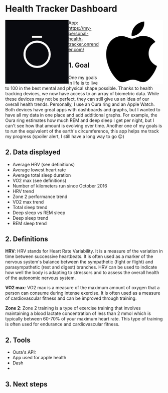 # Health Tracker Dashboard
<img src="https://github.com/ZakiAbdelwahed/health-tracker-dash-app/blob/main/Readme%20images/oura%20logo.jpg" style="float:left;width:40%;height:40%;"> <img src="https://github.com/ZakiAbdelwahed/health-tracker-dash-app/blob/main/Readme%20images/apple%20logo.png" style="float:right;width:40%;height:40%;">

App: https://my-personal-health-tracker.onrender.com/

## 1. Goal
One my goals in life is to live to 100 in the best mental and physical shape possible. Thanks to health tracking devices, we now have access to an array of biometric data. While these devices may not be perfect, they can still give us an idea of our overall health trends. Personally, I use an Oura ring and an Apple Watch. Both devices have great apps with dashboards and graphs, but I wanted to have all my data in one place and add additional graphs. For example, the Oura ring estimates how much REM and deep sleep I get per night, but I can't see how that amount is evolving over time.
Another one of my goals is to run the equivalent of the earth's circumference, this app helps me track my progress (spoiler alert, I still have a long way to go :wink:)

## 2. Data displayed
- Average HRV (see definitions)
- Average lowest heart rate
- Average total sleep duration
- VO2 max (see definitions)
- Number of kilometers run since October 2016
- HRV trend
- Zone 2 performance trend
- VO2 max trend
- Total sleep trend
- Deep sleep vs REM sleep
- Deep sleep trend
- REM sleep trend

## 2. Definitions
**HRV**: HRV stands for Heart Rate Variability. It is a measure of the variation in time between successive heartbeats. It is often used as a marker of the nervous system's balance between the sympathetic (fight or flight) and parasympathetic (rest and digest) branches. HRV can be used to indicate how well the body is adapting to stressors and to assess the overall health of the autonomic nervous system.

**VO2 max**: VO2 max is a measure of the maximum amount of oxygen that a person can consume during intense exercise. It is often used as a measure of cardiovascular fitness and can be improved through training.

**Zone 2**: Zone 2 training is a type of exercise training that involves maintaining a blood lactate concentration of less than 2 mmol which is typically between 60-70% of your maximum heart rate. This type of training is often used for endurance and cardiovascular fitness.

## 2. Tools
- Oura's API:
- App used for apple health
- Dash
- 
## 3. Next steps
